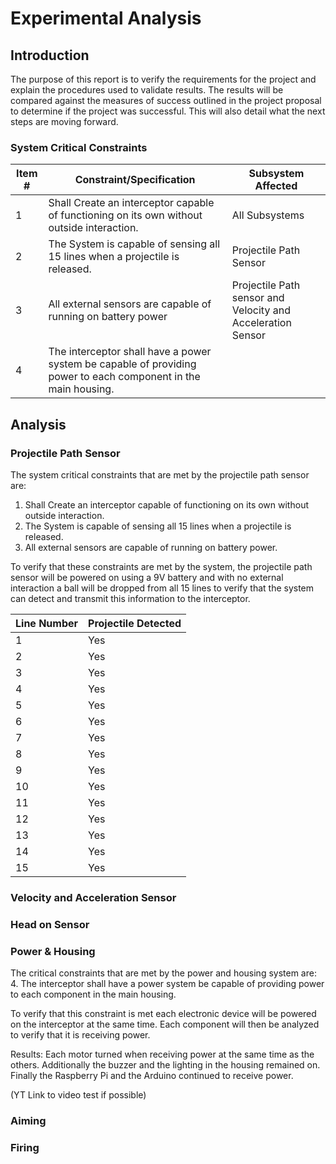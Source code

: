 # Experimental Analysis

## Introduction 
The purpose of this report is to verify the requirements for the project and explain the procedures used to validate results. The results will be compared against the measures of success outlined in the project proposal to determine if the project was successful. This will also detail what the next steps are moving forward.

### System Critical Constraints

| Item # | Constraint/Specification | Subsystem Affected | 
|-|-|-|
| 1 | Shall Create an interceptor capable of functioning on its own without outside interaction. | All Subsystems |
| 2 | The System is capable of sensing all 15 lines when a projectile is released.  | Projectile Path Sensor |
| 3 | All external sensors are capable of running on battery power  | Projectile Path sensor and Velocity and Acceleration Sensor |
| 4 | The interceptor shall have a power system be capable of providing power to each component in the main housing. | 

## Analysis
### Projectile Path Sensor
The system critical constraints that are met by the projectile path sensor are:
1. Shall Create an interceptor capable of functioning on its own without outside interaction.
2. The System is capable of sensing all 15 lines when a projectile is released.
3. All external sensors are capable of running on battery power.

To verify that these constraints are met by the system, the projectile path sensor will be powered on using a 9V battery and with no external interaction a ball will be dropped from all 15 lines to verify that the system can detect and transmit this information to the interceptor.

| Line Number | Projectile Detected |
|---|---|
| 1 | Yes |
| 2 | Yes |
| 3 | Yes |
| 4 | Yes |
| 5 | Yes |
| 6 | Yes |
| 7 | Yes |
| 8 | Yes |
| 9 | Yes |
| 10 | Yes |
| 11 | Yes |
| 12 | Yes |
| 13 | Yes |
| 14 | Yes |
| 15 | Yes |

### Velocity and Acceleration Sensor

### Head on Sensor

### Power & Housing
The critical constraints that are met by the power and housing system are: 
4. The interceptor shall have a power system be capable of providing power to each component in the main housing.

To verify that this constraint is met each electronic device will be powered on the interceptor at the same time. Each component will then be analyzed to verify that it is receiving power. 

Results: 
Each motor turned when receiving power at the same time as the others. Additionally the buzzer and the lighting in the housing remained on. Finally the Raspberry Pi and the Arduino continued to receive power. 

(YT Link to video test if possible) 

### Aiming

### Firing
